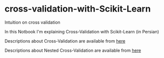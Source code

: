 # cross-validation-with-Scikit-Learn
Intuition on cross validation

In this Notbook I'm explaining Cross-Validation with Scikit-Learn (in Persian)

Descriptions about Cross-Validation are available from [here](https://virgool.io/@DataJr/%D8%A2%D8%B4%D9%86%D8%A7%DB%8C%DB%8C-%D8%A8%D8%A7-cross-validation-%D8%AF%D8%B1-sklearn-wndk12xxcoiv)

Descriptions about Nested Cross-Validation are available from [here](https://virgool.io/@DataJr/%D8%A7%D8%B9%D8%AA%D8%A8%D8%A7%D8%B1%D8%B3%D9%86%D8%AC%DB%8C-%D9%85%D8%AA%D9%82%D8%A7%D8%A8%D9%84-%D8%AA%D9%88-%D8%AF%D8%B1-%D8%AA%D9%88-nested-cross-validation-%D8%AF%D8%B1-sklearn-nxu4jwffmpch)
